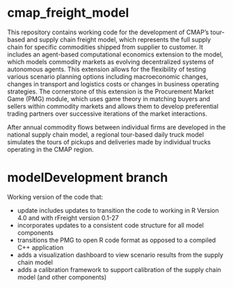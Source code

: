 # cmap_freight_model
This repository contains working code for the development of CMAP’s tour-based and supply chain freight model, which represents the full supply chain for specific commodities shipped from supplier to customer.  It includes an agent-based computational economics extension to the model, which models commodity markets as evolving decentralized systems of autonomous agents.  This extension allows for the flexibility of testing various scenario planning options including macroeconomic changes, changes in transport and logistics costs or changes in business operating strategies.  The cornerstone of this extension is the Procurement Market Game (PMG) module, which uses game theory in matching buyers and sellers within commodity markets and allows them to develop preferential trading partners over successive iterations of the market interactions.

After annual commodity flows between individual firms are developed in the national supply chain model, a regional tour-based daily truck model simulates the tours of pickups and deliveries made by individual trucks operating in the CMAP region.

# modelDevelopment branch
Working version of the code that:
- update includes updates to transition the code to working in R Version 4.0 and with rFreight version 0.1-27
- incorporates updates to a consistent code structure for all model components
- transitions the PMG to open R code format as opposed to a compiled C++ application
- adds a visualization dashboard to view scenario results from the supply chain model
- adds a calibration framework to support calibration of the supply chain model (and other components)